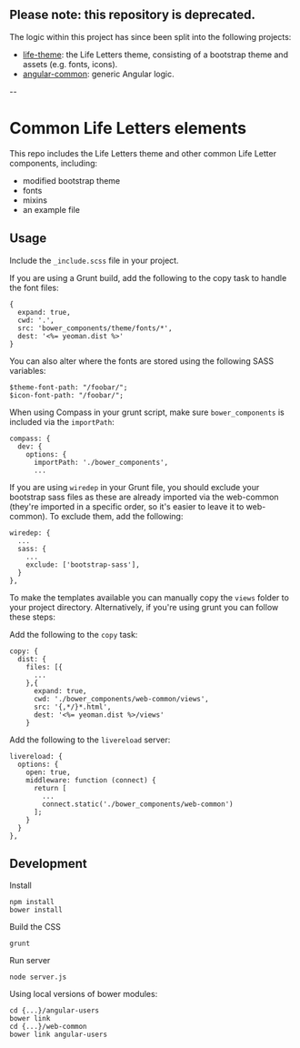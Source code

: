## Please note: this repository is deprecated.

The logic within this project has since been split into the following projects:

- [life-theme](https://github.com/Life-Letters/life-theme): the Life Letters theme, consisting of a bootstrap theme and assets (e.g. fonts, icons).
- [angular-common](https://github.com/Life-Letters/angular-common): generic Angular logic.

--

# Common Life Letters elements

This repo includes the Life Letters theme and other common Life Letter components,
including:

- modified bootstrap theme
- fonts
- mixins
- an example file

## Usage

Include the `_include.scss` file in your project. 

If you are using a Grunt build, add the following to the copy
task to handle the font files:

    {
      expand: true,
      cwd: '.',
      src: 'bower_components/theme/fonts/*',
      dest: '<%= yeoman.dist %>'
    }


You can also alter where the fonts are stored using the following 
SASS variables:

    $theme-font-path: "/foobar/";
    $icon-font-path: "/foobar/";


When using Compass in your grunt script, make sure `bower_components`
is included via the `importPath`:

    compass: {
      dev: {
        options: {
          importPath: './bower_components',
          ...

If you are using `wiredep` in your Grunt file, you should exclude your bootstrap sass files as
these are already imported via the web-common (they're imported in a specific order, so it's
easier to leave it to web-common). To exclude them, add the
following:

    wiredep: {
      ...
      sass: {
        ...
        exclude: ['bootstrap-sass'],
      }
    },

To make the templates available you can manually copy the `views` folder to 
your project directory. Alternatively, if you're using grunt you can follow these steps:

Add the following to the `copy` task:

    copy: {
      dist: {
        files: [{
          ...
        },{
          expand: true,
          cwd: './bower_components/web-common/views',
          src: '{,*/}*.html',
          dest: '<%= yeoman.dist %>/views'
        }

Add the following to the `livereload` server:

    livereload: {
      options: {
        open: true,
        middleware: function (connect) {
          return [
            ...
            connect.static('./bower_components/web-common')
          ];
        }
      }
    },


## Development

Install

    npm install
    bower install

Build the CSS

    grunt

Run server

    node server.js

Using local versions of bower modules:

    cd {...}/angular-users
    bower link
    cd {...}/web-common
    bower link angular-users

